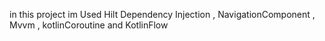 in this project im Used Hilt Dependency Injection , NavigationComponent  ,  Mvvm , kotlinCoroutine and KotlinFlow
